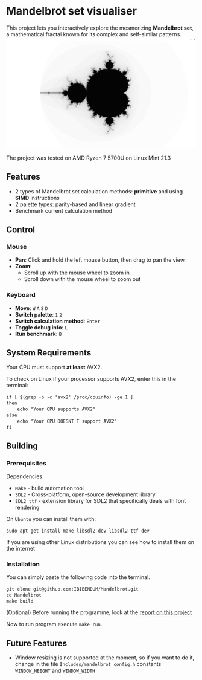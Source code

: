 # Mandelbrot set visualiser

This project lets you interactively explore the mesmerizing **Mandelbrot set**, a mathematical fractal known for its complex and self-similar patterns.
![](Images/Mandelbrot_picture_1.png)

The project was tested on AMD Ryzen 7 5700U on Linux Mint 21.3

## Features
- 2 types of Mandelbrot set calculation methods: **primitive** and using **SIMD** instructions
- 2 palette types: parity-based and linear gradient
- Benchmark current calculation method
## Control
### Mouse
- **Pan**: Click and hold the left mouse button, then drag to pan the view.
- **Zoom**:
    - Scroll up with the mouse wheel to zoom in
    - Scroll down with the mouse wheel to zoom out
### Keyboard
- **Move**: `W` `A` `S` `D`
- **Switch palette**: `1` `2`
- **Switch calculation method**: `Enter`
- **Toggle debug info**: `L`
- **Run benchmark**: `B`

## System Requirements
Your CPU must support **at least** AVX2.

To check on Linux if your processor supports AVX2, enter this in the terminal:
```
if [ $(grep -o -c 'avx2' /proc/cpuinfo) -ge 1 ]
then
    echo "Your CPU supports AVX2"
else
    echo "Your CPU DOESNT'T support AVX2"
fi
```
## Building
### Prerequisites
Dependencies:
- `Make` - build automation tool
- `SDL2` - Cross-platform, open-source development library
- `SDL2_ttf` - extension library for SDL2 that specifically deals with font rendering

On `Ubuntu` you can install them with:
```
sudo apt-get install make libsdl2-dev libsdl2-ttf-dev
```
If you are using other Linux distributions you can see how to install them on the internet

### Installation
You can simply paste the following code into the terminal.
```
git clone git@github.com:IBIBENDUM/Mandelbrot.git
cd Mandelbrot
make build
```

(Optional) Before running the programme, look at the [report on this project](Report/Mandelbrot.pdf)

Now to run program execute `make run`.

## Future Features
- Window resizing is not supported at the moment, so if you want to do it, change in the file `Includes/mandelbrot_config.h` constants `WINDOW_HEIGHT` and `WINDOW_WIDTH`
